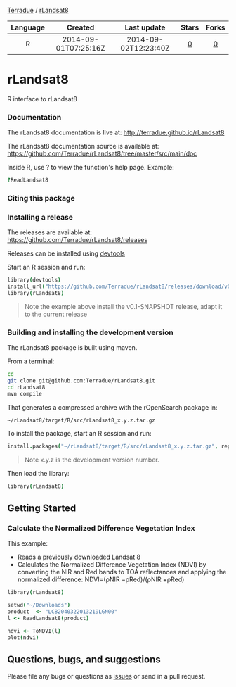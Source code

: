 
[Terradue](https://github.com/Terradue) / [rLandsat8](https://github.com/Terradue/rLandsat8)

|    Language   | Created       | Last update | Stars          | Forks          | 
|:-------------:|:-------------:|:-----------:|:--------------:|:--------------:|
| R  | 2014-09-01T07:25:16Z  | 2014-09-02T12:23:40Z  | [0](https://github.com/Terradue/rLandsat8/stargazers) | [0](https://github.com/Terradue/rLandsat8/network) |


# rLandsat8

R interface to rLandsat8

<!---[![DOI](https://zenodo.org/badge/3806/Terradue/rOpenSearch.png)](http://dx.doi.org/10.5281/zenodo.10642)-->

### Documentation

The rLandsat8 documentation is live at: http://terradue.github.io/rLandsat8

The rLandsat8 documentation source is available at: https://github.com/Terradue/rLandsat8/tree/master/src/main/doc

Inside R, use ?_<function name>_ to view the function's help page. Example:

```coffee
?ReadLandsat8
```

### Citing this package

<!---To cite rOpenSearch use its [DOI](http://dx.doi.org/10.5281/zenodo.10642)-->

### Installing a release

The releases are available at: https://github.com/Terradue/rLandsat8/releases

Releases can be installed using [devtools](http://www.rstudio.com/products/rpackages/devtools/)

Start an R session and run:

```coffee
library(devtools)
install_url("https://github.com/Terradue/rLandsat8/releases/download/v0.1-SNAPSHOT/rLandsat8_0.1.0.tar.gz")
library(rLandsat8)
```

> Note the example above install the v0.1-SNAPSHOT release, adapt it to the current release

### Building and installing the development version

The rLandsat8 package is built using maven.

From a terminal: 

```bash
cd
git clone git@github.com:Terradue/rLandsat8.git
cd rLandsat8
mvn compile
```

That generates a compressed archive with the rOpenSearch package in:

```
~/rLandsat8/target/R/src/rLandsat8_x.y.z.tar.gz
```
To install the package, start an R session and run:

```coffee
install.packages("~/rLandsat8/target/R/src/rLandsat8_x.y.z.tar.gz", repos=NULL, type="source")
```

> Note x.y.z is the development version number.

Then load the library:

```coffee
library(rLandsat8)
```

## Getting Started 

### Calculate the Normalized Difference Vegetation Index

This example:

* Reads a previously downloaded Landsat 8
* Calculates the Normalized Difference Vegetation Index (NDVI) by converting the NIR and Red bands to TOA reflectances and applying the normalized difference: NDVI=(ρNIR −ρRed)/(ρNIR +ρRed)

```coffee
library(rLandsat8)

setwd("~/Downloads")
product  <- "LC82040322013219LGN00"
l <- ReadLandsat8(product)

ndvi <- ToNDVI(l)
plot(ndvi)
```

## Questions, bugs, and suggestions

Please file any bugs or questions as [issues](https://github.com/Terradue/rLandsat8/issues/new) or send in a pull request.


